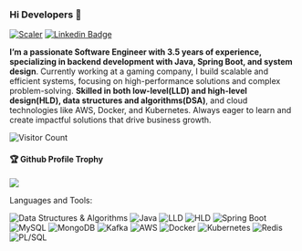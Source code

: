 ### Hi Developers 👋

[![Scaler](https://www.scaler.com)](https://www.scaler.com/academy/profile/6746920147f1/)
[![Linkedin Badge](https://img.shields.io/badge/-veeresh-blue?style=flat-square&logo=Linkedin&logoColor=white&link=https://www.linkedin.com/in/veeresh-k-033085175)](https://www.linkedin.com/in/veeresh-k-033085175)

**I’m a passionate Software Engineer with 3.5 years of experience, specializing in backend development with Java, Spring Boot, and system design**. Currently working at a gaming company, I build scalable and efficient systems, focusing on high-performance solutions and complex problem-solving. **Skilled in both low-level(LLD) and high-level design(HLD), data structures and algorithms(DSA)**, and cloud technologies like AWS, Docker, and Kubernetes. Always eager to learn and create impactful solutions that drive business growth.

![Visitor Count](https://profile-counter.glitch.me/veeresh7833/count.svg)

<div>
  <h4>🏆 Github Profile Trophy</h4>
  <a href="https://github.com/ryo-ma/github-profile-trophy">
    <img src="https://github-profile-trophy.vercel.app/?username=veeresh7833&column=7"/>
  </a>
</div>

Languages and Tools:

<span><img alt="Data Structures & Algorithms" src="https://img.shields.io/badge/Data%20Structures%20%26%20Algorithms-%2300A9E0.svg?style=flat-square&logo=python&logoColor=white"/></span>
<span><img alt="Java" src="https://img.shields.io/badge/java-%23ED8B00.svg?style=flat-square&logo=java&logoColor=white"/></span>
<span><img alt="LLD" src="https://img.shields.io/badge/LLD-%23F39C12.svg?style=flat-square&logo=code&logoColor=white"/></span>
<span><img alt="HLD" src="https://img.shields.io/badge/HLD-%239C27B0.svg?style=flat-square&logo=code&logoColor=white"/></span>
<span><img alt="Spring Boot" src="https://img.shields.io/badge/Spring%20Boot-%236DB33F.svg?style=flat-square&logo=spring-boot&logoColor=white"/></span>
<span><img alt="MySQL" src="https://img.shields.io/badge/mysql-%2300f.svg?style=flat-square&logo=mysql&logoColor=white"/></span>
<span><img alt="MongoDB" src="https://img.shields.io/badge/MongoDB-%234ea94b.svg?style=flat-square&logo=mongodb&logoColor=white"/></span>
<span><img alt="Kafka" src="https://img.shields.io/badge/Kafka-%2316182c.svg?style=flat-square&logo=apache-kafka&logoColor=white"/></span>
<span><img alt="AWS" src="https://img.shields.io/badge/AWS-%23FF9900.svg?style=flat-square&logo=amazon-aws&logoColor=white"/></span>
<span><img alt="Docker" src="https://img.shields.io/badge/Docker-%232496ED.svg?style=flat-square&logo=docker&logoColor=white"/></span>
<span><img alt="Kubernetes" src="https://img.shields.io/badge/Kubernetes-%23326CE5.svg?style=flat-square&logo=kubernetes&logoColor=white"/></span>
<span><img alt="Redis" src="https://img.shields.io/badge/Redis-%23D83B01.svg?style=flat-square&logo=redis&logoColor=white"/></span>
<span><img alt="PL/SQL" src="https://img.shields.io/badge/PL%2FSQL-%232F5A89.svg?style=flat-square&logo=oracle&logoColor=white"/></span>




<!--
**veeresh7833/veeresh7833** is a ✨ _special_ ✨ repository because its `README.md` (this file) appears on your GitHub profile.

Here are some ideas to get you started:

- 🔭 I’m currently working on IVY COMPTECH
- 🌱 I’m currently learning ...
- 👯 I’m looking to collaborate on ...
- 🤔 I’m looking for help with ...
- 💬 Ask me about ...
- 📫 How to reach me: ...
- 😄 Pronouns: ...
- ⚡ Fun fact: .....

-->

